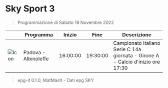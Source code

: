 # Sky Sport 3
> Programmazione di Sabato 19 Novembre 2022

||Programma|Inizio|Fine|Descrizione|
|---|---|---|---|---|
|![Icon](https://guidatv.sky.it/uuid/dd52c960-8b0c-478d-b2a2-bdbc40752a0e/cover?md5ChecksumParam=ca5f2c58b9168731f7c2edee767905b8)|Padova - Albinoleffe|16:00:00|19:30:00|Campionato Italiano Serie C 14a giornata - Girone A - Calcio d&#039;inizio ore 17:30



 > epg-it 0.1.0, MatMasIt - Dati epg SKY